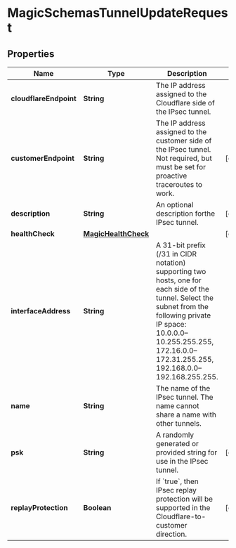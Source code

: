 

# MagicSchemasTunnelUpdateRequest


## Properties

| Name | Type | Description | Notes |
|------------ | ------------- | ------------- | -------------|
|**cloudflareEndpoint** | **String** | The IP address assigned to the Cloudflare side of the IPsec tunnel. |  |
|**customerEndpoint** | **String** | The IP address assigned to the customer side of the IPsec tunnel. Not required, but must be set for proactive traceroutes to work. |  [optional] |
|**description** | **String** | An optional description forthe IPsec tunnel. |  [optional] |
|**healthCheck** | [**MagicHealthCheck**](MagicHealthCheck.md) |  |  [optional] |
|**interfaceAddress** | **String** | A 31-bit prefix (/31 in CIDR notation) supporting two hosts, one for each side of the tunnel. Select the subnet from the following private IP space: 10.0.0.0–10.255.255.255, 172.16.0.0–172.31.255.255, 192.168.0.0–192.168.255.255. |  |
|**name** | **String** | The name of the IPsec tunnel. The name cannot share a name with other tunnels. |  |
|**psk** | **String** | A randomly generated or provided string for use in the IPsec tunnel. |  [optional] |
|**replayProtection** | **Boolean** | If &#x60;true&#x60;, then IPsec replay protection will be supported in the Cloudflare-to-customer direction. |  [optional] |



